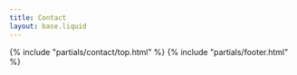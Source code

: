 ```yaml
---
title: Contact
layout: base.liquid
---
```


<div class="contact">
    {% include "partials/contact/top.html" %}
    {% include "partials/footer.html" %}
</div>